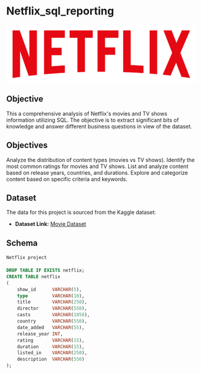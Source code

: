 # Netflix_sql_reporting

![Netflix logo](https://github.com/Sravan0342/Netflix_sql_reporting/blob/main/logo.png)

## Objective

This a comprehensive analysis of Netflix's movies and TV shows information utilizing SQL. The objective is to extract significant bits of knowledge and answer different business questions in view of the dataset. 

## Objectives
Analyze the distribution of content types (movies vs TV shows).
Identify the most common ratings for movies and TV shows.
List and analyze content based on release years, countries, and durations.
Explore and categorize content based on specific criteria and keywords.


## Dataset 
The data for this project is sourced from the Kaggle dataset:

- **Dataset Link:** [Movie Dataset](https://github.com/Sravan0342/Netflix_sql_reporting/blob/main/netflix_titles.csv)

## Schema

```sql
Netflix project

DROP TABLE IF EXISTS netflix;
CREATE TABLE netflix
(
    show_id      VARCHAR(5),
    type         VARCHAR(10),
    title        VARCHAR(250),
    director     VARCHAR(550),
    casts        VARCHAR(1050),
    country      VARCHAR(550),
    date_added   VARCHAR(55),
    release_year INT,
    rating       VARCHAR(15),
    duration     VARCHAR(15),
    listed_in    VARCHAR(250),
    description  VARCHAR(550)
);
```

